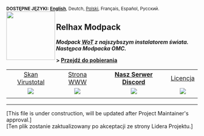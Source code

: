 <sup>**DOSTĘPNE JĘZYKI:** [**English**](README.md), Deutch, [<ins>Polski</ins>](README.pl.md), Français, Español, Pусский.</sup>
<img align="left" width="128" height="128" src="https://raw.githubusercontent.com/Willster419/RelhaxModpack/master/RelhaxModpack/RelhaxModpack/Resources/modpack_icon.ico">

## Relhax Modpack
***Modpack <abbr title="World of Tanks">WoT</abbr> z najszybszym instalatorem świata. Następca Modpacka OMC.***

**> [Przejdź do pobierania](https://github.com/Willster419/RelhaxModpack#download)**

|               |               |               |               |
|:-------------:|:-------------:|:-------------:|:-------------:|
|[Skan Virustotal](https://www.virustotal.com/#/file/f4e7b13d8e188fff7e604802a96acc43842394cf5d7d94ad82ffce0d20e86b6e/detection)|[Strona WWW](https://relhaxmodpack.com/)|**[Nasz Serwer Discord](https://discordapp.com/invite/58fdPvK)**|[Licencja](https://github.com/Willster419/RelhaxModpack/blob/master/LICENSE)|
|![](https://img.shields.io/github/v/release/Willster419/RelhaxModpack?color=85c6cc&label=Wersja)|![](https://img.shields.io/github/downloads/Willster419/RelhaxModpack/total?color=4c6f74&label=Pobrania)|![](https://img.shields.io/discord/303262090741940226?color=85c6cc&label=Discord)|![](https://img.shields.io/github/license/Willster419/RelhaxModpack?color=4c6f74&label=Licencja)|
|||||
***

[This file is under construction, will be updated after Project Maintainer's approval.]</br>
[Ten plik zostanie zaktualizowany po akceptacji ze strony Lidera Projektu.]
